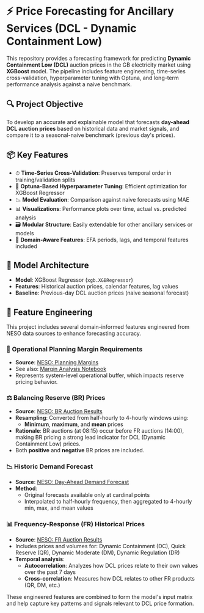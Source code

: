 # ⚡ Price Forecasting for Ancillary Services (DCL - Dynamic Containment Low)

This repository provides a forecasting framework for predicting **Dynamic Containment Low (DCL)** auction prices in the GB electricity market using **XGBoost** model. The pipeline includes feature engineering, time-series cross-validation, hyperparameter tuning with Optuna, and long-term performance analysis against a naive benchmark.

## 🔍 Project Objective

To develop an accurate and explainable model that forecasts **day-ahead DCL auction prices** based on historical data and market signals, and compare it to a seasonal-naive benchmark (previous day's prices).

## 📦 Key Features
- ⏱ **Time-Series Cross-Validation**: Preserves temporal order in training/validation splits  
- 🔁 **Optuna-Based Hyperparameter Tuning**: Efficient optimization for XGBoost Regressor  
- 📉 **Model Evaluation**: Comparison against naive forecasts using MAE  
- 📊 **Visualizations**: Performance plots over time, actual vs. predicted analysis  
- 🗃 **Modular Structure**: Easily extendable for other ancillary services or models  
- 🧠 **Domain-Aware Features**: EFA periods, lags, and temporal features included

## 🧬 Model Architecture
- **Model**: XGBoost Regressor (`xgb.XGBRegressor`)
- **Features**: Historical auction prices, calendar features, lag values
- **Baseline**: Previous-day DCL auction prices (naive seasonal forecast)

## 🧪 Feature Engineering
This project includes several domain-informed features engineered from NESO data sources to enhance forecasting accuracy.

### 🔧 Operational Planning Margin Requirements
- **Source**: [NESO: Planning Margins](https://www.neso.energy/data-portal/daily-opmr)  
- See also: [Margin Analysis Notebook](https://github.com/SwatiInd/UK-Power-Analysis/blob/main/Operational_planning_margin.ipynb)  
- Represents system-level operational buffer, which impacts reserve pricing behavior.

### ⚖️ Balancing Reserve (BR) Prices
- **Source**: [NESO: BR Auction Results](https://www.neso.energy/data-portal/eac-br-auction-results)
- **Resampling**: Converted from half-hourly to 4-hourly windows using:
  - **Minimum**, **maximum**, and **mean** prices
- **Rationale**: BR auctions (at 08:15) occur before FR auctions (14:00), making BR pricing a strong lead indicator for DCL (Dynamic Containment Low) prices.
- Both **positive** and **negative** BR prices are included.

### 📉 Historic Demand Forecast
- **Source**: [NESO: Day-Ahead Demand Forecast](https://www.neso.energy/data-portal/1-day-ahead-demand-forecast/historic_day_ahead_demand_forecasts)
- **Method**:
  - Original forecasts available only at cardinal points
  - Interpolated to half-hourly frequency, then aggregated to 4-hourly min, max, and mean values

### 📊 Frequency-Response (FR) Historical Prices
- **Source**: [NESO: FR Auction Results](https://www.neso.energy/data-portal/eac-auction-results)
- Includes prices and volumes for: Dynamic Containment (DC), Quick Reserve (QR), Dynamic Moderate (DM), Dynamic Regulation (DR)
- **Temporal analysis**:
  - **Autocorrelation**: Analyzes how DCL prices relate to their own values over the past 7 days
  - **Cross-correlation**: Measures how DCL relates to other FR products (QR, DM, etc.)

These engineered features are combined to form the model's input matrix and help capture key patterns and signals relevant to DCL price formation.


